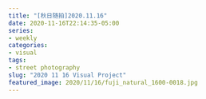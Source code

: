 ```yaml
---
title: "[秋日随拍]2020.11.16"
date: 2020-11-16T22:14:35-05:00
series:
- weekly
categories:
- visual
tags:
- street photography
slug: "2020 11 16 Visual Project"
featured_image: 2020/11/16/fuji_natural_1600-0018.jpg
---
```

